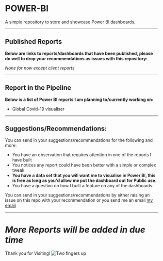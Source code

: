 # POWER-BI

A simple repository to store and showcase Power BI dashboards.

------------------------------------------------

## Published Reports
**Below are links to reports/dashboards that have been published, please do well to drop your recommendations as issues with this repository:**

_None for now except client reports_

------------------------------------------------

## Report in the Pipeline
**Below is a list of Power BI reports I am planning to/currently working on:**

- Global Covid-19 visualiser

------------------------------------------------

## Suggestions/Recommendations:
You can send in your suggestions/recommendations for the following and more:

- You have an observation that requires attention in one of the reports I have built
- You notices any report could have been better with a simple or complex tweak
- **You have a data set that you will want me to visualise in Power BI, this is free as long as you'd allow me put the dashboard out for Public use.**
- You have a question on how I built a feature on any of the dashboards

You can send in your suggestions/recommendations by either raising an issue on this repo with your recommendation or you send me an email [my email](atoyebi280@gmail.com)

------------------------------------------------

# _More Reports will be added in due time_

Thank you for Visiting!
![Two fingers up](https://cdn5.vectorstock.com/i/1000x1000/20/99/hand-with-two-fingers-up-vector-21162099.jpg)
